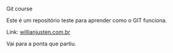 Git course

Este é um repositório teste para aprender como o GIT funciona.

Link: [willianjusten.com.br](http://willianjustem.com)

Vai para a ponta que partiu.
